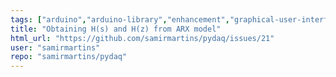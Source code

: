 ```yaml
---
tags: ["arduino","arduino-library","enhancement","graphical-user-interface","national-instruments","nidaq","nidaqmx","pyside6","python","real-datasets","step-response"]
title: "Obtaining H(s) and H(z) from ARX model"
html_url: "https://github.com/samirmartins/pydaq/issues/21"
user: "samirmartins"
repo: "samirmartins/pydaq"
---
```


